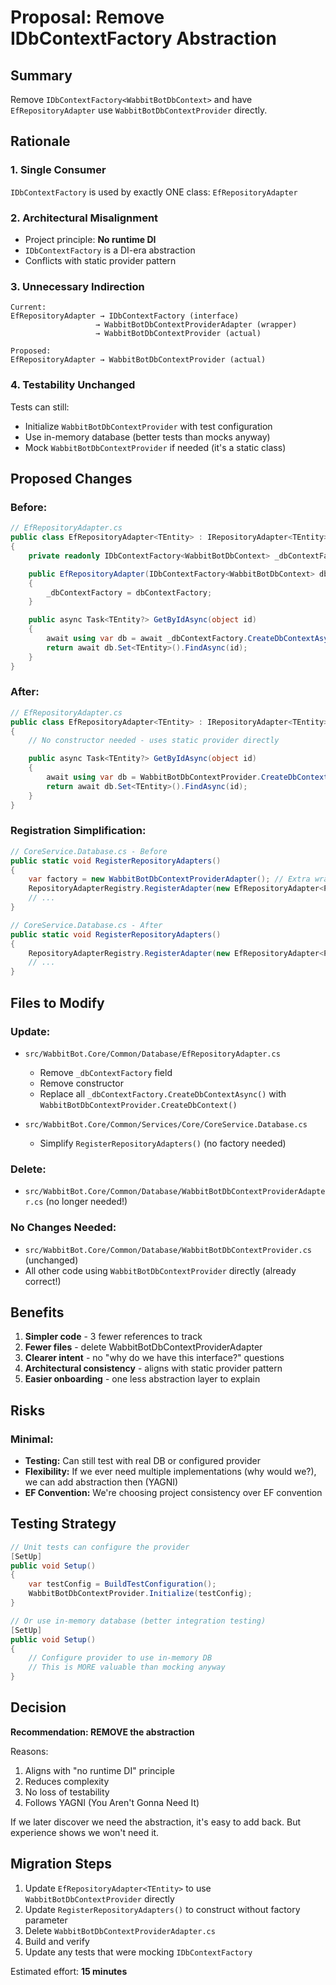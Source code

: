 # Proposal: Remove IDbContextFactory Abstraction

## Summary
Remove `IDbContextFactory<WabbitBotDbContext>` and have `EfRepositoryAdapter` use `WabbitBotDbContextProvider` directly.

## Rationale

### 1. Single Consumer
`IDbContextFactory` is used by exactly ONE class: `EfRepositoryAdapter`

### 2. Architectural Misalignment
- Project principle: **No runtime DI**
- `IDbContextFactory` is a DI-era abstraction
- Conflicts with static provider pattern

### 3. Unnecessary Indirection
```
Current:
EfRepositoryAdapter → IDbContextFactory (interface) 
                   → WabbitBotDbContextProviderAdapter (wrapper)
                   → WabbitBotDbContextProvider (actual)

Proposed:
EfRepositoryAdapter → WabbitBotDbContextProvider (actual)
```

### 4. Testability Unchanged
Tests can still:
- Initialize `WabbitBotDbContextProvider` with test configuration
- Use in-memory database (better tests than mocks anyway)
- Mock `WabbitBotDbContextProvider` if needed (it's a static class)

## Proposed Changes

### Before:
```csharp
// EfRepositoryAdapter.cs
public class EfRepositoryAdapter<TEntity> : IRepositoryAdapter<TEntity>
{
    private readonly IDbContextFactory<WabbitBotDbContext> _dbContextFactory;

    public EfRepositoryAdapter(IDbContextFactory<WabbitBotDbContext> dbContextFactory)
    {
        _dbContextFactory = dbContextFactory;
    }

    public async Task<TEntity?> GetByIdAsync(object id)
    {
        await using var db = await _dbContextFactory.CreateDbContextAsync();
        return await db.Set<TEntity>().FindAsync(id);
    }
}
```

### After:
```csharp
// EfRepositoryAdapter.cs
public class EfRepositoryAdapter<TEntity> : IRepositoryAdapter<TEntity>
{
    // No constructor needed - uses static provider directly

    public async Task<TEntity?> GetByIdAsync(object id)
    {
        await using var db = WabbitBotDbContextProvider.CreateDbContext();
        return await db.Set<TEntity>().FindAsync(id);
    }
}
```

### Registration Simplification:
```csharp
// CoreService.Database.cs - Before
public static void RegisterRepositoryAdapters()
{
    var factory = new WabbitBotDbContextProviderAdapter(); // Extra wrapper!
    RepositoryAdapterRegistry.RegisterAdapter(new EfRepositoryAdapter<Player>(factory));
    // ...
}

// CoreService.Database.cs - After
public static void RegisterRepositoryAdapters()
{
    RepositoryAdapterRegistry.RegisterAdapter(new EfRepositoryAdapter<Player>());
    // ...
}
```

## Files to Modify

### Update:
- `src/WabbitBot.Core/Common/Database/EfRepositoryAdapter.cs`
  - Remove `_dbContextFactory` field
  - Remove constructor
  - Replace all `_dbContextFactory.CreateDbContextAsync()` with `WabbitBotDbContextProvider.CreateDbContext()`

- `src/WabbitBot.Core/Common/Services/Core/CoreService.Database.cs`
  - Simplify `RegisterRepositoryAdapters()` (no factory needed)

### Delete:
- `src/WabbitBot.Core/Common/Database/WabbitBotDbContextProviderAdapter.cs` (no longer needed!)

### No Changes Needed:
- `src/WabbitBot.Core/Common/Database/WabbitBotDbContextProvider.cs` (unchanged)
- All other code using `WabbitBotDbContextProvider` directly (already correct!)

## Benefits

1. **Simpler code** - 3 fewer references to track
2. **Fewer files** - delete WabbitBotDbContextProviderAdapter
3. **Clearer intent** - no "why do we have this interface?" questions
4. **Architectural consistency** - aligns with static provider pattern
5. **Easier onboarding** - one less abstraction layer to explain

## Risks

### Minimal:
- **Testing:** Can still test with real DB or configured provider
- **Flexibility:** If we ever need multiple implementations (why would we?), we can add abstraction then (YAGNI)
- **EF Convention:** We're choosing project consistency over EF convention

## Testing Strategy

```csharp
// Unit tests can configure the provider
[SetUp]
public void Setup()
{
    var testConfig = BuildTestConfiguration();
    WabbitBotDbContextProvider.Initialize(testConfig);
}

// Or use in-memory database (better integration testing)
[SetUp]
public void Setup()
{
    // Configure provider to use in-memory DB
    // This is MORE valuable than mocking anyway
}
```

## Decision

**Recommendation: REMOVE the abstraction**

Reasons:
1. Aligns with "no runtime DI" principle
2. Reduces complexity
3. No loss of testability
4. Follows YAGNI (You Aren't Gonna Need It)

If we later discover we need the abstraction, it's easy to add back. But experience shows we won't need it.

## Migration Steps

1. Update `EfRepositoryAdapter<TEntity>` to use `WabbitBotDbContextProvider` directly
2. Update `RegisterRepositoryAdapters()` to construct without factory parameter
3. Delete `WabbitBotDbContextProviderAdapter.cs`
4. Build and verify
5. Update any tests that were mocking `IDbContextFactory`

Estimated effort: **15 minutes**

